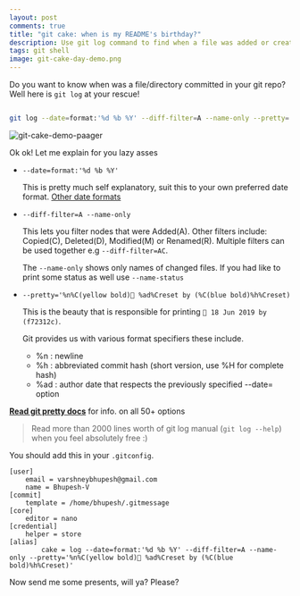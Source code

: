 ```yaml
---
layout: post
comments: true
title: "git cake: when is my README's birthday?"
description: Use git log command to find when a file was added or created in your git repository
tags: git shell 
image: git-cake-day-demo.png
---
```


Do you want to know when was a file/directory committed in your git repo?
Well here is `git log` at your rescue!

```bash

git log --date=format:'%d %b %Y' --diff-filter=A --name-only --pretty='%n%C(yellow bold)🎂️ %ad%Creset by (%C(blue bold)%h%Creset)'

```

![git-cake-demo-paager](https://user-images.githubusercontent.com/34342551/103223519-6b366080-494c-11eb-9d54-acebd0179ffb.png)


Ok ok! Let me explain for you lazy asses

- `--date=format:'%d %b %Y'`

  This is pretty much self explanatory, suit this to your own preferred date format. [Other date formats](https://git-scm.com/docs/git-log#Documentation/git-log.txt---dateltformatgt)

- `--diff-filter=A --name-only`

  This lets you filter nodes that were Added(A). Other filters include: Copied(C), Deleted(D), Modified(M) or Renamed(R).
  Multiple filters can be used together e.g `--diff-filter=AC`.

  The `--name-only` shows only names of changed files. If you had like to print some status as well use `--name-status`

- `--pretty='%n%C(yellow bold)🎂️ %ad%Creset by (%C(blue bold)%h%Creset)`

  This is the beauty that is responsible for printing `🎂️ 18 Jun 2019 by (f72312c)`.

  Git provides us with various format specifiers these include.
  - %n  : newline
  - %h  : abbreviated commit hash (short version, use %H for complete hash)
  - %ad : author date that respects the previously specified --date= option

[**Read git pretty docs**](https://git-scm.com/docs/git-log#_pretty_formats) for info. on all 50+ options

> Read more than 2000 lines worth of git log manual (`git log --help`) when you feel absolutely free :)


You should add this in your `.gitconfig`.

```
[user]
	email = varshneybhupesh@gmail.com
	name = Bhupesh-V
[commit]
	template = /home/bhupesh/.gitmessage
[core]
	editor = nano
[credential]
	helper = store
[alias]
        cake = log --date=format:'%d %b %Y' --diff-filter=A --name-only --pretty='%n%C(yellow bold)🎂️ %ad%Creset by (%C(blue bold)%h%Creset)'
``` 


Now send me some presents, will ya?
Please?
